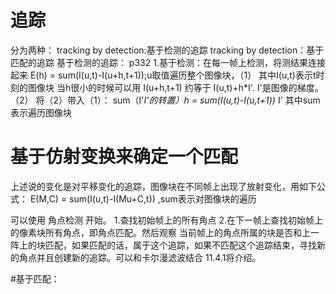 # 追踪
分为两种：
tracking by detection:基于检测的追踪
tracking by detection：基于匹配的追踪
基于检测的追踪：
p332
1.基于检测：在每一帧上检测，将测结果连接起来
E(h) = sum(I(u,t)-I(u+h,t+1));u取值遍历整个图像块，（1）
其中I(u,t)表示t时刻的图像块
当h很小的时候可以用 I(u+h,t+1) 约等于 I(u,t)+h*I'. I'是图像的梯度。（2）
将（2）带入（1）：
sum（I'*I'的转置）h = sum(I(u,t)-I(u,t+1))* I' 其中sum表示遍历图像块 
 
# 基于仿射变换来确定一个匹配
上述说的变化是对平移变化的追踪，图像块在不同帧上出现了放射变化，用如下公式：
E(M,C) = sum(I(u,t)-I(Mu+C,t)) ,sum表示对图像块的遍历

可以使用 角点检测 开始。
1.查找初始帧上的所有角点
2.在下一帧上查找初始帧上的像素块所有角点，即角点匹配。然后观察 当前帧上的角点所属的块是否和上一阵上的块匹配，如果匹配的话，属于这个追踪，如果不匹配这个追踪结束，寻找新的角点并且创建新的追踪。可以和卡尔漫滤波结合 11.4.1将介绍。

#基于匹配：

